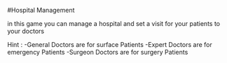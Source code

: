 #Hospital Management 

in this game you can manage a hospital and set a visit for your patients to your doctors 


Hint :
-General Doctors are for surface Patients
-Expert Doctors are for emergency Patients
-Surgeon Doctors are for surgery Patients
